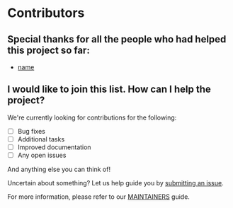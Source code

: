 # Contributors

## Special thanks for all the people who had helped this project so far:

* [name](https://link)

## I would like to join this list. How can I help the project?

We're currently looking for contributions for the following:

- [ ] Bug fixes
- [ ] Additional tasks
- [ ] Improved documentation
- [ ] Any open issues

And anything else you can think of!

Uncertain about something? Let us help guide you by [submitting an issue](https://github.com/PrefectHQ/prefect-monday/issues).

For more information, please refer to our [MAINTAINERS](MAINTAINERS.md) guide.
